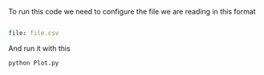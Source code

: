 To run this code we need to configure the file we are reading in this format

```yaml

file: file.csv
```

And run it with this

```bash
python Plot.py 
```